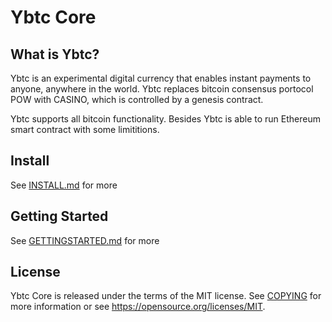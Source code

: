 Ybtc Core
=====================================


What is Ybtc?
----------------

Ybtc is an experimental digital currency that enables instant payments to
anyone, anywhere in the world. Ybtc replaces bitcoin consensus portocol	POW with 
CASINO, which is controlled by a genesis contract.

Ybtc supports all bitcoin functionality. Besides Ybtc is able to run  Ethereum
smart contract  with some limititions.


Install
----------------
See [INSTALL.md](INSTALL.md) for more

Getting Started
----------------
See [GETTINGSTARTED.md](GETTINGSTARTED.md) for more

License
-------

Ybtc Core is released under the terms of the MIT license. See [COPYING](COPYING) for more
information or see https://opensource.org/licenses/MIT.

